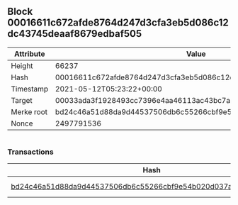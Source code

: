 ## Block 00016611c672afde8764d247d3cfa3eb5d086c12dc43745deaaf8679edbaf505

Attribute | Value
--- | ---
Height | 66237
Hash | 00016611c672afde8764d247d3cfa3eb5d086c12dc43745deaaf8679edbaf505
Timestamp | 2021-05-12T05:23:22+00:00
Target | 00033ada3f1928493cc7396e4aa46113ac43bc7ac52aab5d08e3934913716f64
Merke root | bd24c46a51d88da9d44537506db6c55266cbf9e54b020d037a7eaf685e1b98b8
Nonce | 2497791536

```

```

### Transactions

Hash | Amount
--- | ---
[bd24c46a51d88da9d44537506db6c55266cbf9e54b020d037a7eaf685e1b98b8](bd24c46a51d88da9d44537506db6c55266cbf9e54b020d037a7eaf685e1b98b8.md) | 10.00000000 SKEPTI 
